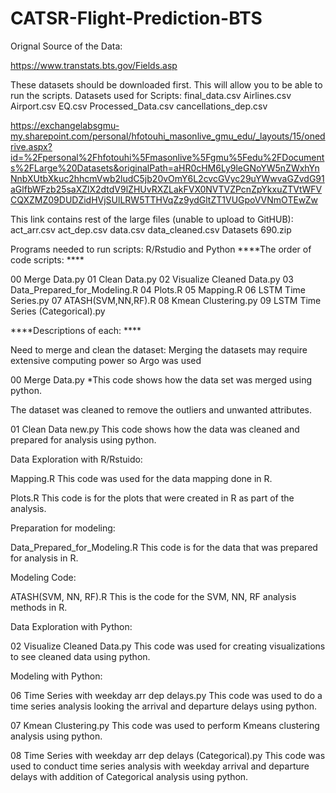 # CATSR-Flight-Prediction-BTS

Orignal Source of the Data:

https://www.transtats.bts.gov/Fields.asp

These datasets should be downloaded first.
This will allow you to be able to run the scripts.
Datasets used for Scripts:
final_data.csv
Airlines.csv
Airport.csv
EQ.csv
Processed_Data.csv
cancellations_dep.csv

https://exchangelabsgmu-my.sharepoint.com/personal/hfotouhi_masonlive_gmu_edu/_layouts/15/onedrive.aspx?id=%2Fpersonal%2Fhfotouhi%5Fmasonlive%5Fgmu%5Fedu%2FDocuments%2FLarge%20Datasets&originalPath=aHR0cHM6Ly9leGNoYW5nZWxhYnNnbXUtbXkuc2hhcmVwb2ludC5jb20vOmY6L2cvcGVyc29uYWwvaGZvdG91aGlfbWFzb25saXZlX2dtdV9lZHUvRXZLakFVX0NVTVZPcnZpYkxuZTVtWFVCQXZMZ09DUDZidHVjSUlLRW5TTHVqZz9ydGltZT1VUGpoVVNmOTEwZw


This link contains rest of the large files (unable to upload to GitHUB):
act_arr.csv
act_dep.csv
data.csv
data_cleaned.csv
Datasets 690.zip


Programs needed to run scripts: R/Rstudio and Python
****The order of code scripts: ****

00 Merge Data.py
01 Clean Data.py
02 Visualize Cleaned Data.py
03 Data_Prepared_for_Modeling.R
04 Plots.R
05 Mapping.R
06 LSTM Time Series.py
07 ATASH(SVM,NN,RF).R
08 Kmean Clustering.py
09 LSTM Time Series (Categorical).py

****Descriptions of each: ****

Need to merge and clean the dataset:
Merging the datasets may require extensive computing power so Argo was used

00 Merge Data.py *This code shows how the data set was merged using python.

The dataset was cleaned to remove the outliers and unwanted attributes.

01 Clean Data new.py
This code shows how the data was cleaned and prepared for analysis using python.

Data Exploration with R/Rstuido:

Mapping.R
This code was used for the data mapping done in R.

Plots.R
This code is for the plots that were created in R as part of the analysis.

Preparation for modeling:

Data_Prepared_for_Modeling.R
This code is for the data that was prepared for analysis in R.

Modeling Code:

ATASH(SVM, NN, RF).R
This is the code for the SVM, NN, RF analysis methods in R.

Data Exploration with Python:

02 Visualize Cleaned Data.py
This code was used for creating visualizations to see cleaned data using python.

Modeling with Python:

06 Time Series with weekday arr dep delays.py
This code was used to do a time series analysis looking the arrival and departure delays using python.

07 Kmean Clustering.py
This code was used to perform Kmeans clustering analysis using python.

08 Time Series with weekday arr dep delays (Categorical).py
This code was used to conduct time series analysis with weekday arrival and departure delays with addition of Categorical analysis using python.

